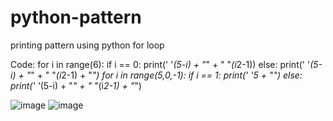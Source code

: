 # python-pattern
printing pattern using python for loop



Code:
for i in range(6):
    if i == 0:
        print(' '*(5-i) + "*" + " "*(i*2-1))
    else:
        print(' '*(5-i) + "*" + " "*(i*2-1) + "*")
for i in range(5,0,-1):
    if i == 1:
        print(' '*5 + "*")
    else:
        print(' '*(5-i) + "*" + " "*(i*2-1) + "*")


![image](https://user-images.githubusercontent.com/104575473/225701965-26614660-8cbc-4014-b659-6ac07f74e4f3.png)
![image](https://user-images.githubusercontent.com/104575473/225702015-1c8751cb-3786-46bf-9cd7-3b51b087a60f.png)
